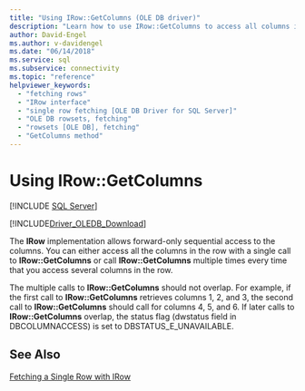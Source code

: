 ```yaml
---
title: "Using IRow::GetColumns (OLE DB driver)"
description: "Learn how to use IRow::GetColumns to access all columns in a row in OLE DB Driver for SQL Server. IRow allows forward-only sequential access to columns."
author: David-Engel
ms.author: v-davidengel
ms.date: "06/14/2018"
ms.service: sql
ms.subservice: connectivity
ms.topic: "reference"
helpviewer_keywords:
  - "fetching rows"
  - "IRow interface"
  - "single row fetching [OLE DB Driver for SQL Server]"
  - "OLE DB rowsets, fetching"
  - "rowsets [OLE DB], fetching"
  - "GetColumns method"
---
```

# Using IRow::GetColumns
[!INCLUDE [SQL Server](../../../includes/applies-to-version/sql-asdb-asdbmi-asa-pdw.md)]

[!INCLUDE[Driver_OLEDB_Download](../../../includes/driver_oledb_download.md)]

  The **IRow** implementation allows forward-only sequential access to the columns. You can either access all the columns in the row with a single call to **IRow::GetColumns** or call **IRow::GetColumns** multiple times every time that you access several columns in the row.  
  
 The multiple calls to **IRow::GetColumns** should not overlap. For example, if the first call to **IRow::GetColumns** retrieves columns 1, 2, and 3, the second call to **IRow::GetColumns** should call for columns 4, 5, and 6. If later calls to **IRow::GetColumns** overlap, the status flag (dwstatus field in DBCOLUMNACCESS) is set to DBSTATUS_E_UNAVAILABLE.  
  
## See Also  
 [Fetching a Single Row with IRow](../../oledb/ole-db-rowsets/fetching-a-single-row-with-irow.md)  
  
  
